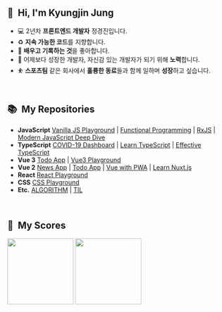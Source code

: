 ## 👋 &nbsp;Hi, I'm Kyungjin Jung
- 💻 2년차 **프론트엔드 개발자** 정경진입니다.
- ♻️ **지속 가능한 코드**를 지향합니다.
- 📝 **배우고 기록하는 것**을 좋아합니다.
- 💪 어제보다 성장한 개발자, 자신감 있는 개발자가 되기 위해 **노력**합니다.
- ⛹️ **스포츠팀** 같은 회사에서 **훌륭한 동료**들과 함께 일하며 **성장**하고 싶습니다.

<br>

## 📚 &nbsp;My Repositories
- **JavaScript** [Vanilla JS Playground](https://github.com/okyungjin/vanilla-javascript-playground) | [Functional Programming](https://github.com/okyungjin/functional-programming) | [RxJS](https://github.com/okyungjin/learn-RxJS) | [Modern JavaScript Deep Dive](https://github.com/okyungjin/modern-javascript-deep-dive)
- **TypeScript** [COVID-19 Dashboard](https://github.com/okyungjin/COVID-19-dashboard) | [Learn TypeScript](https://github.com/okyungjin/learn-typescript) | [Effective TypeScript](https://github.com/okyungjin/effecitve-typescript)
- **Vue 3** [Todo App](https://github.com/okyungjin/vue3-todo) | [Vue3 Playground](https://github.com/okyungjin/vue3-playground)
- **Vue 2** [News App](https://github.com/okyungjin/vue2-news#about-project) | [Todo App](https://github.com/okyungjin/vue2-todo) | [Vue with PWA](https://github.com/okyungjin/vue-with-pwa) | [Learn Nuxt.js](https://github.com/okyungjin/learn-nuxt-js)
- **React** [React Playground](https://github.com/okyungjin/react-playground)
- **CSS** [CSS Playground](https://github.com/okyungjin/css-playground)
- **Etc.** [ALGORITHM](https://github.com/okyungjin/ALGORITHM) | [TIL](https://github.com/okyungjin/TIL)

<br>

## 🏅 &nbsp;My Scores
<img src="https://github-readme-stats.vercel.app/api?username=okyungjin&show_icons=true&theme=vue" height=150 /> <img src="https://github-readme-stats.vercel.app/api/top-langs/?username=okyungjin&layout=compact&theme=vue" height=150 />
